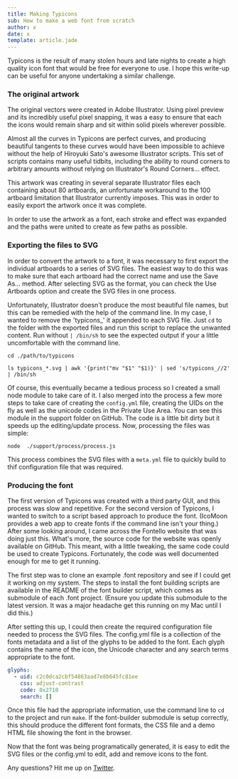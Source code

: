 ```yaml
---
title: Making Typicons
sub: How to make a web font from scratch
author: x 
date: x
template: article.jade
---
```


Typicons is the result of many stolen hours and late nights to create a high quality icon font that would be free for everyone to use. I hope this write-up can be useful for anyone undertaking a similar challenge.

### The original artwork
The original vectors were created in Adobe Illustrator. Using pixel preview and its incredibly useful pixel snapping, it was a easy to ensure that each the icons would remain sharp and sit within solid pixels wherever possible.

Almost all the curves in Typicons are perfect curves, and producing beautiful tangents to these curves would have been impossible to achieve without the help of Hiroyuki Sato's awesome Illustrator scripts. This set of scripts contains many useful tidbits, including the ability to round corners to arbitrary amounts without relying on Illustrator's Round Corners... effect.

This artwork was creating in several separate Illustrator files each containing about 80 artboards, an unfortunate workaround to the 100 artboard limitation that Illustrator currently imposes. This was in order to easily export the artwork once it was complete.

In order to use the artwork as a font, each stroke and effect was expanded and the paths were united to create as few paths as possible.

### Exporting the files to SVG
In order to convert the artwork to a font, it was necessary to first export the individual artboards to a series of SVG files. The easiest way to do this was to make sure that each artboard had the correct name and use the Save As... method. After selecting SVG as the format, you can check the Use Artboards option and create the SVG files in one process.

Unfortunately, Illustrator doesn't produce the most beautiful file names, but this can be remedied with the help of the command line. In my case, I wanted to remove the 'typicons_' it appended to each SVG file. Just `cd` to the folder with the exported files and run this script to replace the unwanted content. Run without `| /bin/sh` to see the expected output if your a little uncomfortable with the command line.

```
cd ./path/to/typicons

ls typicons_*.svg | awk '{print("mv "$1" "$1)}' | sed 's/typicons_//2' | /bin/sh
```

Of course, this eventually became a tedious process so I created a small node module to take care of it. I also merged into the process a few more steps to take care of creating the `config.yml` file, creating the UIDs on the fly as well as the unicode codes in the Private Use Area. You can see this module in the support folder on GitHub. The code is a little bit dirty but it speeds up the editing/update process. Now, processing the files was simple:

```
node  ./support/process/process.js
```

This process combines the SVG files with a `meta.yml` file to quickly build to thif configuration file that was required.

### Producing the font
The first version of Typicons was created with a third party GUI, and this process was slow and repetitive. For the second version of Typicons, I wanted to switch to a script based approach to produce the font. (IcoMoon provides a web app to create fonts if the command line isn't your thing.) After some looking around, I came across the Fontello website that was doing just this. What's more, the source code for the website was openly available on GitHub. This meant, with a little tweaking, the same code could be used to create Typicons. Fortunately, the code was well documented enough for me to get it running.

The first step was to clone an example .font repository and see if I could get it working on my system. The steps to install the font building scripts are available in the README of the font builder script, which comes as submodule of each .font project. (Ensure you update this submodule to the latest version. It was a major headache get this running on my Mac until I did this.)

After setting this up, I could then create the required configuration file needed to process the SVG files. The config.yml file is a collection of the fonts metadata and a list of the glyphs to be added to the font. Each glyph contains the name of the icon, the Unicode character and any search terms appropriate to the font.

```yaml
glyphs:
  - uid: c2c0dca2cbf54863aad7e8b645fc81ee
    css: adjust-contrast
    code: 0x2710
    search: []
```

Once this file had the appropriate information, use the command line to `cd` to the project and run `make`. If the font-builder submodule is setup correctly, this should produce the different font formats, the CSS file and a demo HTML file showing the font in the browser.

Now that the font was being programatically generated, it is easy to edit the SVG files or the config.yml to edit, add and remove icons to the font.

Any questions? Hit me up on [Twitter](https://twitter.com/Typicons).